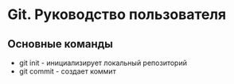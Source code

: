 # Git. Руководство пользователя
## Основные команды
* git init - инициализирует локальный репозиторий
* git commit - создает коммит
